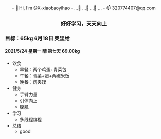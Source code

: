 <center>
- 👋 Hi, I’m @X-xiaobaoyihao
- ...👀 ...🌱  ...💞️  ...
- 📫 320774407@qq.com
</center>









<center>
<h3>好好学习，天天向上</h3>
</center>


### 目标：65kg 6月18日 奥里给

#### 2021/5/24 星期一 晴  第七天 69.00kg

- 饮食
  - 早餐：两个鸡蛋+青菜包
  - 午餐：青菜+蛋+两碗米饭
  - 晚餐：肉夹馍
- 健身
  - 手臂力量
  - 引体向上
  - 腹肌
- 学习
  - 多线程编程
- 总结
  - good



